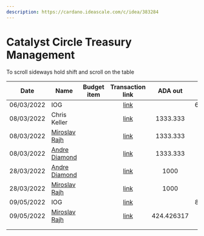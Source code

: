 ```yaml
---
description: https://cardano.ideascale.com/c/idea/383284
---
```


# Catalyst Circle Treasury Management

To scroll sideways hold shift and scroll on the table

<table><thead><tr><th>Date</th><th>Name</th><th data-type="select">Budget item</th><th align="center">Transaction link</th><th align="center">ADA out</th><th align="center">ADA in</th><th align="center">Balance</th></tr></thead><tbody><tr><td>06/03/2022</td><td>IOG</td><td></td><td align="center"><a href="https://raw.githubusercontent.com/cctreasury/Treasury-system/main/Transactions/Fund7/CC-Treasury-Management/Incoming-IOG/1646555749257-IOG.json">link</a></td><td align="center"></td><td align="center">6196.485045</td><td align="center">6196.485045</td></tr><tr><td>08/03/2022</td><td>Chris Keller</td><td></td><td align="center"><a href="https://raw.githubusercontent.com/cctreasury/Treasury-system/main/Transactions/Fund7/CC-Treasury-Management/CC-Treasurer-remuneration/1646719991917-Christopher-Keller.json">link</a></td><td align="center">1333.333</td><td align="center"></td><td align="center">4863.152045</td></tr><tr><td>08/03/2022</td><td><a href="https://github.com/miroslavrajh/Catalyst-members/blob/main/profiles/R/Miroslav-Rajh.md">Miroslav Rajh</a></td><td></td><td align="center"><a href="https://raw.githubusercontent.com/cctreasury/Treasury-system/main/Transactions/Fund7/CC-Treasury-Management/CC-Treasurer-remuneration/1646726757402-Miroslav-Rajh.json">link</a></td><td align="center">1333.333</td><td align="center"></td><td align="center">3529.819045</td></tr><tr><td>08/03/2022</td><td><a href="https://github.com/miroslavrajh/Catalyst-members/blob/main/profiles/D/Andre-Diamond.md">Andre Diamond</a></td><td></td><td align="center"><a href="https://raw.githubusercontent.com/cctreasury/Treasury-system/main/Transactions/Fund7/CC-Treasury-Management/CC-Treasurer-remuneration/1646720317546-Andr%C3%A9-Diamond.json">link</a></td><td align="center">1333.333</td><td align="center"></td><td align="center">2196.486045</td></tr><tr><td>28/03/2022</td><td><a href="https://github.com/miroslavrajh/Catalyst-members/blob/main/profiles/D/Andre-Diamond.md">Andre Diamond</a></td><td></td><td align="center"><a href="https://raw.githubusercontent.com/cctreasury/Treasury-system/main/Transactions/Fund7/CC-Treasury-Management/CC-Treasurer-remuneration/1648448800597-Andr%C3%A9-Diamond.json">link</a></td><td align="center">1000</td><td align="center"></td><td align="center">1193.625628</td></tr><tr><td>28/03/2022</td><td><a href="https://github.com/miroslavrajh/Catalyst-members/blob/main/profiles/R/Miroslav-Rajh.md">Miroslav Rajh</a></td><td></td><td align="center"><a href="https://raw.githubusercontent.com/cctreasury/Treasury-system/main/Transactions/Fund7/CC-Treasury-Management/CC-Treasurer-remuneration/1648449244456-Miroslav-Rajh.json">link</a></td><td align="center">1000</td><td align="center"></td><td align="center">193.443979</td></tr><tr><td>09/05/2022</td><td>IOG</td><td></td><td align="center"><a href="https://raw.githubusercontent.com/cctreasury/Treasury-system/main/Transactions/Fund7/CC-Treasury-Management/Incoming-IOG/1652109511243-IOG.json">link</a></td><td align="center"></td><td align="center">8636.363636</td><td align="center">8830.807615</td></tr><tr><td>09/05/2022</td><td><a href="https://github.com/miroslavrajh/Catalyst-members/blob/main/profiles/R/Miroslav-Rajh.md">Miroslav Rajh</a></td><td></td><td align="center"><a href="https://raw.githubusercontent.com/cctreasury/Treasury-system/main/Transactions/Fund7/CC-Treasury-Management/CC-Treasurer-remuneration/1652116972471-Miroslav-Rajh.json">link</a></td><td align="center">424.426317</td><td align="center"></td><td align="center">8406.381298</td></tr><tr><td></td><td></td><td></td><td align="center"></td><td align="center"></td><td align="center"></td><td align="center"></td></tr><tr><td></td><td></td><td></td><td align="center"></td><td align="center"></td><td align="center"></td><td align="center"></td></tr></tbody></table>
